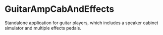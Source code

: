 # GuitarAmpCabAndEffects
Standalone application for guitar players, which includes a speaker cabinet simulator and multiple effects pedals.
